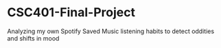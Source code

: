 # CSC401-Final-Project
Analyzing my own Spotify Saved Music listening habits to detect oddities and shifts in mood

